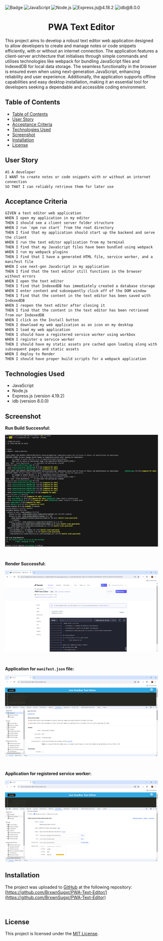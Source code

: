 ![Badge](https://img.shields.io/badge/License-MIT-yellow.svg) ![JavaScript](https://img.shields.io/badge/JavaScript-orange) ![Node.js](https://img.shields.io/badge/Node.js-blue) ![Express.js@4.18.2](https://img.shields.io/badge/Express.js@4.18.2-purple) ![idb@8.0.0](https://img.shields.io/badge/idb@8.0.0-darkcyan)

<h1 align = "center"> PWA Text Editor </h1>

This project aims to develop a robust text editor web application designed to allow developers to create and manage notes or code snippets efficiently, with or without an internet connection. The application features a client-server architecture that initialises through simple commands and utilises technologies like webpack for bundling JavaScript files and IndexedDB for local data storage. The seamless functionality in the browser is ensured even when using next-generation JavaScript, enhancing reliability and user experience. Additionally, the application supports offline capabilities and easy desktop installation, making it an essential tool for developers seeking a dependable and accessible coding environment.

## Table of Contents

- [Table of Contents](#table-of-contents)
- [User Story](#user-story)
- [Acceptance Criteria](#acceptance-criteria)
- [Technologies Used](#technologies-used)
- [Screenshot](#screenshot)
- [Installation](#installation)
- [License](#license)

## User Story

```
AS A developer
I WANT to create notes or code snippets with or without an internet connection
SO THAT I can reliably retrieve them for later use
```

## Acceptance Criteria

```
GIVEN a text editor web application
WHEN I open my application in my editor
THEN I should see a client server folder structure
WHEN I run `npm run start` from the root directory
THEN I find that my application should start up the backend and serve the client
WHEN I run the text editor application from my terminal
THEN I find that my JavaScript files have been bundled using webpack
WHEN I run my webpack plugins
THEN I find that I have a generated HTML file, service worker, and a manifest file
WHEN I use next-gen JavaScript in my application
THEN I find that the text editor still functions in the browser without errors
WHEN I open the text editor
THEN I find that IndexedDB has immediately created a database storage
WHEN I enter content and subsequently click off of the DOM window
THEN I find that the content in the text editor has been saved with IndexedDB
WHEN I reopen the text editor after closing it
THEN I find that the content in the text editor has been retrieved from our IndexedDB
WHEN I click on the Install button
THEN I download my web application as an icon on my desktop
WHEN I load my web application
THEN I should have a registered service worker using workbox
WHEN I register a service worker
THEN I should have my static assets pre cached upon loading along with subsequent pages and static assets
WHEN I deploy to Render
THEN I should have proper build scripts for a webpack application
```

## Technologies Used

- JavaScript
- Node.js
- Express.js (version 4.19.2)
- idb (version 8.0.0)

## Screenshot

<b>Run Build Successful:</b>

![](/assets/images/success-run-build.png)

<br>

<b> Render Successful: </b>

![](/assets/images/success-render.png)

<br>

<b> Application for `manifest.json` file: </b>

![](/assets/images/manifest.png)

<br>

<b> Application for registered service worker: </b>

![](/assets/images/service-worker.png)

## Installation

The project was uploaded to [GitHub](https://github.com/) at the following repository:
[https://github.com/BrxwnSugxr/PWA-Text-Editor/](https://github.com/BrxwnSugxr/PWA-Text-Editor)

<br>

## License

This project is licensed under the [MIT License](https://github.com/BrxwnSugxr/PWA-Text-Editor/blob/main/LICENSE).
